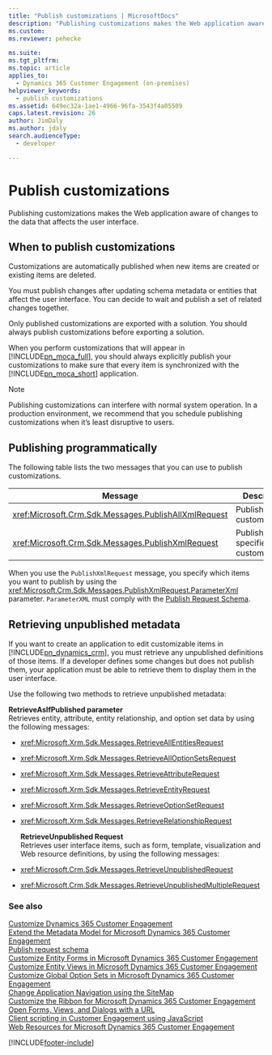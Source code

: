 ```yaml
---
title: "Publish customizations | MicrosoftDocs"
description: "Publishing customizations makes the Web application aware of changes to the data that affects the user interface."
ms.custom: 
ms.reviewer: pehecke

ms.suite: 
ms.tgt_pltfrm: 
ms.topic: article
applies_to: 
  - Dynamics 365 Customer Engagement (on-premises)
helpviewer_keywords: 
  - publish customizations
ms.assetid: 649ec32a-1ae1-4966-96fa-3543f4a05509
caps.latest.revision: 26
author: JimDaly
ms.author: jdaly
search.audienceType: 
  - developer

---
```

# Publish customizations

Publishing customizations makes the Web application aware of changes to the data that affects the user interface.  
  
<a name="BKMK_WhenToPublishCustomizations"></a>   
## When to publish customizations  
 Customizations are automatically published when new items are created or existing items are deleted.  
  
 You must publish changes after updating schema metadata or entities that affect the user interface. You can decide to wait and publish a set of related changes together.  
  
 Only published customizations are exported with a solution. You should always publish customizations before exporting a solution.  
  
 When you perform customizations that will appear in [!INCLUDE[pn_moca_full](../../includes/pn-moca-full.md)], you should always explicitly publish your customizations to make sure that every item is synchronized with the [!INCLUDE[pn_moca_short](../../includes/pn-moca-short.md)] application.  
  
> [!NOTE]
>  Publishing customizations can interfere with normal system operation. In a production environment, we recommend that you schedule publishing customizations when it’s least disruptive to users.  
  
## Publishing programmatically  
 The following table lists the two messages that you can use to publish customizations.  
  
|Message|Description|  
|-------------|-----------------|  
|<xref:Microsoft.Crm.Sdk.Messages.PublishAllXmlRequest>|Publishes all customizations.|  
|<xref:Microsoft.Crm.Sdk.Messages.PublishXmlRequest>|Publishes the specified customizations.|  
  
 When you use the `PublishXmlRequest` message, you specify which items you want to publish by using the <xref:Microsoft.Crm.Sdk.Messages.PublishXmlRequest.ParameterXml> parameter. `ParameterXML` must comply with the [Publish Request Schema](publish-request-schema.md).  
  
<a name="BKMK_RetrieveUnpublishedMetadata"></a>   
## Retrieving unpublished metadata  
 If you want to create an application to edit customizable items in [!INCLUDE[pn_dynamics_crm](../../includes/pn-dynamics-crm.md)], you must retrieve any unpublished definitions of those items. If a developer defines some changes but does not publish them, your application must be able to retrieve them to display them in the user interface.  
  
 Use the following two methods to retrieve unpublished metadata:  
  
 **RetrieveAsIfPublished parameter**  
 Retrieves entity, attribute, entity relationship, and option set data by using the following messages:  
  
- <xref:Microsoft.Xrm.Sdk.Messages.RetrieveAllEntitiesRequest>  
  
- <xref:Microsoft.Xrm.Sdk.Messages.RetrieveAllOptionSetsRequest>  
  
- <xref:Microsoft.Xrm.Sdk.Messages.RetrieveAttributeRequest>  
  
- <xref:Microsoft.Xrm.Sdk.Messages.RetrieveEntityRequest>  
  
- <xref:Microsoft.Xrm.Sdk.Messages.RetrieveOptionSetRequest>  
  
- <xref:Microsoft.Xrm.Sdk.Messages.RetrieveRelationshipRequest>  
  
  **RetrieveUnpublished Request**  
  Retrieves user interface items, such as form, template, visualization and Web resource definitions, by using the following messages:  
  
- <xref:Microsoft.Crm.Sdk.Messages.RetrieveUnpublishedRequest>  
  
- <xref:Microsoft.Crm.Sdk.Messages.RetrieveUnpublishedMultipleRequest>  
  
### See also  
 [Customize Dynamics 365 Customer Engagement](customize-applications.md)   
 [Extend the Metadata Model for Microsoft Dynamics 365 Customer Engagement](../org-service/use-organization-service-metadata.md)   
 [Publish request schema](publish-request-schema.md)   
 [Customize Entity Forms in Microsoft Dynamics 365 Customer Engagement](customize-entity-forms.md)   
 [Customize Entity Views in Microsoft Dynamics 365 Customer Engagement](customize-entity-views.md)   
 [Customize Global Option Sets in Microsoft Dynamics 365 Customer Engagement](/powerapps/developer/data-platform/org-service/metadata-option-sets)   
 [Change Application Navigation using the SiteMap](change-application-navigation-using-sitemap.md)   
 [Customize the Ribbon for Microsoft Dynamics 365 Customer Engagement](customize-commands-ribbon.md)   
 [Open Forms, Views, and Dialogs with a URL](../open-forms-views-dialogs-reports-url.md)   
 [Client scripting in Customer Engagement using JavaScript](../clientapi/client-scripting.md)   
 [Web Resources for Microsoft Dynamics 365 Customer Engagement](../web-resources.md)   


[!INCLUDE[footer-include](../../../../includes/footer-banner.md)]
